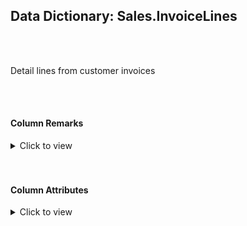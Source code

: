 ## Data Dictionary: Sales.InvoiceLines 
 <br /> 
 <br /> 
 Detail lines from customer invoices 
 <br /> 
 <br /> 
 

####  Column Remarks
 <Details> 
 <Summary>Click to view</Summary> 
 

<br /> 
 | Column | Remarks | 
 |------|------|  
|**InvoiceLineID**| Numeric ID used for reference to a line on an invoice within the database | 
|**InvoiceID**| Invoice that this line is associated with | 
|**StockItemID**| Stock item for this invoice line | 
|**Description**| Description of the item supplied (Usually the stock item name but can be overridden) | 
|**PackageTypeID**| Type of package supplied | 
|**Quantity**| Quantity supplied | 
|**UnitPrice**| Unit price charged | 
|**TaxRate**| Tax rate to be applied | 
|**TaxAmount**| Tax amount calculated | 
|**LineProfit**| Profit made on this line item at current cost price | 
|**ExtendedPrice**| Extended line price charged | 
|**LastEditedBy**| Null | 
|**LastEditedWhen**| Null | 
 
 </Details> 
 <br /> 
 <br />  


#### Column Attributes 
 <Details> 
 <Summary>Click to view</Summary>
 

<br /> 
 | Column | ColumnDefault | IsNullable | DataType | CharMaxLength | CharDataLength | NumericPrecision | NumericScale | DatetimePrecision | CharSetName | CollationName |
 |------|------|------|------|------|------|------|------|------|------|------|
 |**InvoiceLineID**| (NEXT VALUE FOR [Sequences].[InvoiceLineID]) | NO | int | Null | Null | 10 | 0 | Null | Null | Null | 
|**InvoiceID**| Null | NO | int | Null | Null | 10 | 0 | Null | Null | Null | 
|**StockItemID**| Null | NO | int | Null | Null | 10 | 0 | Null | Null | Null | 
|**Description**| Null | NO | nvarchar | 100 | 200 | Null | Null | Null | UNICODE | Latin1_General_100_CI_AS | 
|**PackageTypeID**| Null | NO | int | Null | Null | 10 | 0 | Null | Null | Null | 
|**Quantity**| Null | NO | int | Null | Null | 10 | 0 | Null | Null | Null | 
|**UnitPrice**| Null | YES | decimal | Null | Null | 18 | 2 | Null | Null | Null | 
|**TaxRate**| Null | NO | decimal | Null | Null | 18 | 3 | Null | Null | Null | 
|**TaxAmount**| Null | NO | decimal | Null | Null | 18 | 2 | Null | Null | Null | 
|**LineProfit**| Null | NO | decimal | Null | Null | 18 | 2 | Null | Null | Null | 
|**ExtendedPrice**| Null | NO | decimal | Null | Null | 18 | 2 | Null | Null | Null | 
|**LastEditedBy**| Null | NO | int | Null | Null | 10 | 0 | Null | Null | Null | 
|**LastEditedWhen**| (sysdatetime()) | NO | datetime2 | Null | Null | Null | Null | 7 | Null | Null | 
 
 </Details> 
